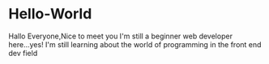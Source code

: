 # Hello-World
Hallo Everyone,Nice to meet you
I'm still a beginner web developer here...yes! I'm still learning about the world of programming in the front end dev field
